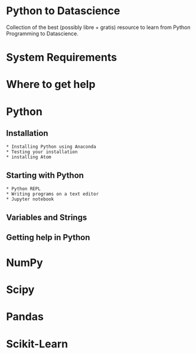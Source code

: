 # Python to Datascience

Collection of the best (possibly libre + gratis) resource to learn from Python Programming
to Datascience.

# System Requirements

# Where to get help


# Python

  ## Installation
    * Installing Python using Anaconda
    * Testing your installation
    * installing Atom

  ## Starting with Python
    * Python REPL
    * Writing programs on a text editor
    * Jupyter notebook

  ## Variables and Strings

  ## Getting help in Python

# NumPy

# Scipy

# Pandas

# Scikit-Learn
